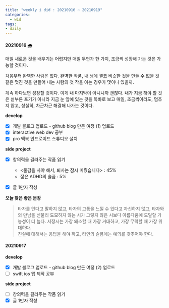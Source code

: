 ```yaml
---
title: "weekly i did : 20210916 ~ 20210919"
categories:
  - wid
tags:
- daily
---
```


#### 20210916 🌧️

매일 새로운 것을 배우기는 어렵지만 매일 무언가 한 가지, 조금씩 성장해 가는 것은 가능할 것이다.

처음부터 완벽한 사람은 없다. 완벽한 작품, 내 생에 결코 비슷한 것을 만들 수 없을 것 같은 멋진 것을 만들어 내는 사람의 첫 작을 아는 경우가 몇이나 있을까.

계속 하다보면 성장할 것이다. 이게 내 마지막이 아니니까 괜찮다. 내가 지금 해야 할 것은 섵부른 포기가 아니라 지금 눈 앞에 있는 것을 똑바로 보고 매일, 조금씩이라도, 멈추지 않고, 성실히, 차근차근 해결해 나가는 것이다.

**develop**
- [x] 개발 블로그 업로드 - github blog 만든 여정 (1) 업로드
- [x] interactive web dev 공부
- [x] pro 맥북 안드로이드 스튜디오 설치

**side project**
- [x] 창의력을 길러주는 작품 읽기
    * <물감을 사야 해서, 퇴사는 잠시 미뤘습니다> : 45%
    * 젊은 ADHD의 슬픔 : 5%
- [x] 글 1만자 작성 



**오늘 찾은 좋은 문장**

> 타자를 안다고 말하지 않고, 타자의 고통을 느낄 수 있다고 자신하지 않고, 타자와의 만남을 섣불리 도모하지 않는 시가 그렇지 않은 시보다 아름다움에 도달할 가능성이 더 높다. 서정시는 가장 왜소할 때 가장 거대하고, 가장 무력할 때 가장 위대하다. <br> 진실에 대해서는 응답을 해야 하고, 타인의 슬픔에는 예의를 갖추어야 한다.

#### 20210917

**develop**
- [x] 개발 블로그 업로드 - github blog 만든 여정 (2) 업로드
- [ ] swift ios 앱 제작 공부

**side project**
- [ ] 창의력을 길러주는 작품 읽기
- [x] 글 1만자 작성 